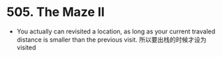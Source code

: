 # 505. The Maze II

- You actually can revisited a location, as long as your current travaled distance is smaller than the previous visit. 所以要出栈的时候才设为 visited
